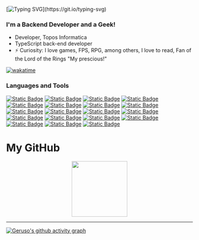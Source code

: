[![Typing SVG](https://readme-typing-svg.demolab.com?font=Fira+Code&pause=1000&color=219037&width=435&lines=Hello+There%2C+I'm+Victor+Geruso+%F0%9F%91%8B;welcome+to+my+profile!)](https://git.io/typing-svg)

### I'm a Backend Developer and a Geek!

- Developer, Topos Informatica
- TypeScript back-end developer
- ⚡ Curiosity: I love games, FPS, RPG, among others, I love to read, Fan of the Lord of the Rings "My prescious!"

[![wakatime](https://wakatime.com/badge/user/ea23585a-b22a-499a-b003-910668d5c474.svg)](https://wakatime.com/@ea23585a-b22a-499a-b003-910668d5c474)

### Languages and Tools

[![Static Badge](https://img.shields.io/badge/typescript-blue?logo=typescript&labelColor=black)](https://www.typescriptlang.org) [![Static Badge](https://img.shields.io/badge/javascript-F0DB4F?logo=javascript&labelColor=black)](https://developer.mozilla.org/pt-BR/docs/Web/JavaScript) [![Static Badge](https://img.shields.io/badge/shellscript-black?logo=shell&logoColor=white&labelColor=black)](https://diegomariano.com/shell-script-um-guia-basico/) [![Static Badge](https://img.shields.io/badge/react-61DBFB?logo=react&labelColor=black)](https://react.dev) [![Static Badge](https://img.shields.io/badge/next-000000?logo=next.js&labelColor=black)](https://nextjs.org) [![Static Badge](https://img.shields.io/badge/gatsby-663399?logo=gatsby&logoColor=663399&labelColor=black)](https://www.gatsbyjs.com) [![Static Badge](https://img.shields.io/badge/angular-B52E31?logo=angular&logoColor=B52E31&labelColor=black)](https://angular.io) [![Static Badge](https://img.shields.io/badge/node-3C873A?logo=node.js&labelColor=black)](https://nodejs.org/en) [![Static Badge](https://img.shields.io/badge/express-black?logo=express&labelColor=black)](https://expressjs.com/pt-br/) [![Static Badge](https://img.shields.io/badge/nest-B52E31?logo=nestjs&logoColor=B52E31&labelColor=black)](https://nestjs.com) [![Static Badge](https://img.shields.io/badge/jest-darkred?logo=jest&logoColor=darkred&labelColor=black)](https://jestjs.io/pt-BR/) [![Static Badge](https://img.shields.io/badge/sequelize-blue?logo=sequelize&labelColor=black)](https://sequelize.org) [![Static Badge](https://img.shields.io/badge/prisma-gray?logo=prisma&labelColor=black)](https://www.prisma.io) [![Static Badge](https://img.shields.io/badge/postgresql-darkblue?logo=postgresql&labelColor=black)](https://www.postgresql.org) [![Static Badge](https://img.shields.io/badge/mysql-lightblue?logo=mysql&logoColor=lightblue&labelColor=black)](https://www.mysql.com) [![Static Badge](https://img.shields.io/badge/mongodb-3C873A?logo=mongodb&labelColor=black)](https://www.mongodb.com) [![Static Badge](https://img.shields.io/badge/git-F05032?logo=git&labelColor=black)](https://git-scm.com) [![Static Badge](https://img.shields.io/badge/docker-blue?logo=docker&labelColor=black)](https://www.docker.com) [![Static Badge](https://img.shields.io/badge/linux-yellow?logo=linux&logoColor=white&labelColor=black&color=black)](https://www.linux.org)

# My GitHub
<div align="center">
    <img height="150em" src="https://github-readme-stats.vercel.app/api/top-langs/?username=vgeruso&layout=compact&langs_count=7&theme=github_dark"/>
</div>

----

[![Geruso's github activity graph](https://github-readme-activity-graph.vercel.app/graph?username=vgeruso&theme=github-compact)](https://github.com/ashutosh00710/github-readme-activity-graph)

